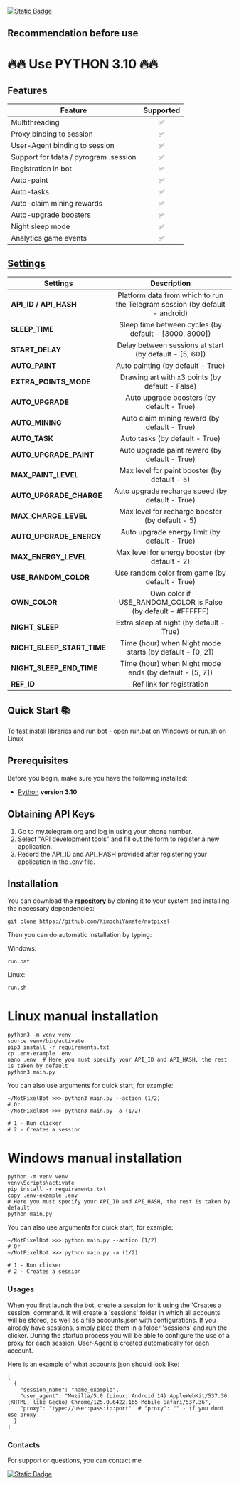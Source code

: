 [![Static Badge](https://img.shields.io/badge/Telegram-Bot%20Link-Link?style=for-the-badge&logo=Telegram&logoColor=white&logoSize=auto&color=blue)](https://t.me/notpixel/app?startapp=f7253650410)

## Recommendation before use

# 🔥🔥 Use PYTHON 3.10 🔥🔥

## Features  
| Feature                               | Supported |
|---------------------------------------|:---------:|
| Multithreading                        |     ✅     |
| Proxy binding to session              |     ✅     |
| User-Agent binding to session         |     ✅     |
| Support for tdata / pyrogram .session |     ✅     |
| Registration in bot                   |     ✅     |
| Auto-paint                            |     ✅     |
| Auto-tasks                            |     ✅     |
| Auto-claim mining rewards             |     ✅     |
| Auto-upgrade boosters                 |     ✅     |
| Night sleep mode                      |     ✅     |
| Analytics game events                 |     ✅     |




## [Settings](https://github.com/KimochiYamate/notpixel/blob/master/.env-example/)
| Settings                   |                                 Description                                 |
|----------------------------|:---------------------------------------------------------------------------:|
| **API_ID / API_HASH**      | Platform data from which to run the Telegram session (by default - android) |
| **SLEEP_TIME**             |            Sleep time between cycles (by default - [3000, 8000])            |
| **START_DELAY**            |           Delay between sessions at start (by default - [5, 60])            |
| **AUTO_PAINT**             |                      Auto painting (by default - True)                      |
| **EXTRA_POINTS_MODE**      |               Drawing art with x3 points (by default - False)               |
| **AUTO_UPGRADE**           |                  Auto upgrade boosters (by default - True)                  |
| **AUTO_MINING**            |                Auto claim mining reward (by default - True)                 |
| **AUTO_TASK**              |                       Auto tasks (by default - True)                        |
| **AUTO_UPGRADE_PAINT**     |                Auto upgrade paint reward (by default - True)                |
| **MAX_PAINT_LEVEL**        |                Max level for paint booster (by default - 5)                 |
| **AUTO_UPGRADE_CHARGE**    |               Auto upgrade recharge speed (by default - True)               |
| **MAX_CHARGE_LEVEL**       |               Max level for recharge booster (by default - 5)               |
| **AUTO_UPGRADE_ENERGY**    |                Auto upgrade energy limit (by default - True)                |
| **MAX_ENERGY_LEVEL**       |                Max level for energy booster (by default - 2)                |
| **USE_RANDOM_COLOR**       |               Use random color from game (by default - True)                |
| **OWN_COLOR**              |        Own color if USE_RANDOM_COLOR is False (by default - #FFFFFF)        |
| **NIGHT_SLEEP**            |                  Extra sleep at night (by default - True)                   |
| **NIGHT_SLEEP_START_TIME** |          Time (hour) when Night mode starts (by default - [0, 2])           |
| **NIGHT_SLEEP_END_TIME**   |           Time (hour) when Night mode ends (by default - [5, 7])            |
| **REF_ID**                 |                          Ref link for registration                          |


## Quick Start 📚

To fast install libraries and run bot - open run.bat on Windows or run.sh on Linux

## Prerequisites
Before you begin, make sure you have the following installed:
- [Python](https://www.python.org/downloads/) **version 3.10**

## Obtaining API Keys
1. Go to my.telegram.org and log in using your phone number.
2. Select "API development tools" and fill out the form to register a new application.
3. Record the API_ID and API_HASH provided after registering your application in the .env file.

## Installation
You can download the [**repository**](https://github.com/KimochiYamate/notpixel) by cloning it to your system and installing the necessary dependencies:
```shell
git clone https://github.com/KimochiYamate/notpixel
```

Then you can do automatic installation by typing:

Windows:
```shell
run.bat
```

Linux:
```shell
run.sh
```

# Linux manual installation
```shell
python3 -m venv venv
source venv/bin/activate
pip3 install -r requirements.txt
cp .env-example .env
nano .env  # Here you must specify your API_ID and API_HASH, the rest is taken by default
python3 main.py
```

You can also use arguments for quick start, for example:
```shell
~/NotPixelBot >>> python3 main.py --action (1/2)
# Or
~/NotPixelBot >>> python3 main.py -a (1/2)

# 1 - Run clicker
# 2 - Creates a session
```

# Windows manual installation
```shell
python -m venv venv
venv\Scripts\activate
pip install -r requirements.txt
copy .env-example .env
# Here you must specify your API_ID and API_HASH, the rest is taken by default
python main.py
```

You can also use arguments for quick start, for example:
```shell
~/NotPixelBot >>> python main.py --action (1/2)
# Or
~/NotPixelBot >>> python main.py -a (1/2)

# 1 - Run clicker
# 2 - Creates a session
```

### Usages
When you first launch the bot, create a session for it using the 'Creates a session' command. It will create a 'sessions' folder in which all accounts will be stored, as well as a file accounts.json with configurations.
If you already have sessions, simply place them in a folder 'sessions' and run the clicker. During the startup process you will be able to configure the use of a proxy for each session.
User-Agent is created automatically for each account.

Here is an example of what accounts.json should look like:
```shell
[
  {
    "session_name": "name_example",
    "user_agent": "Mozilla/5.0 (Linux; Android 14) AppleWebKit/537.36 (KHTML, like Gecko) Chrome/125.0.6422.165 Mobile Safari/537.36",
    "proxy": "type://user:pass:ip:port"  # "proxy": "" - if you dont use proxy
  }
]
```

### Contacts

For support or questions, you can contact me

[![Static Badge](https://img.shields.io/badge/Telegram-Channel-Link?style=for-the-badge&logo=Telegram&logoColor=white&logoSize=auto&color=blue)](https://t.me/agentskywalker)



